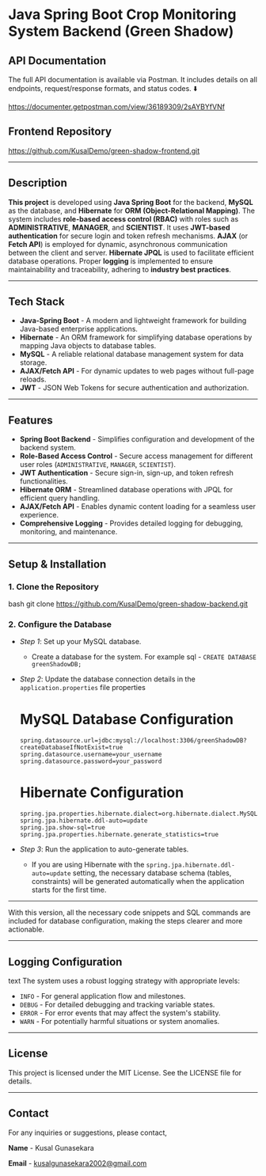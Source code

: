 # Java Spring Boot Crop Monitoring System Backend (Green Shadow)

## API Documentation
The full API documentation is available via Postman. It includes details on all endpoints, request/response formats, and status codes. ⬇️

https://documenter.getpostman.com/view/36189309/2sAYBYfVNf


## Frontend Repository
https://github.com/KusalDemo/green-shadow-frontend.git

---

## Description
**This project** is developed using **Java Spring Boot** for the backend, **MySQL** as the database, and **Hibernate** for **ORM (Object-Relational Mapping)**. The system includes **role-based access control (RBAC)** with roles such as **ADMINISTRATIVE**, **MANAGER**, and **SCIENTIST**. It uses **JWT-based authentication** for secure login and token refresh mechanisms. **AJAX** (or **Fetch API**) is employed for dynamic, asynchronous communication between the client and server. **Hibernate JPQL** is used to facilitate efficient database operations. Proper **logging** is implemented to ensure maintainability and traceability, adhering to **industry best practices**.


---

## Tech Stack
- **Java-Spring Boot** - A modern and lightweight framework for building Java-based enterprise applications.
- **Hibernate** - An ORM framework for simplifying database operations by mapping Java objects to database tables.
- **MySQL** - A reliable relational database management system for data storage.
- **AJAX/Fetch API** - For dynamic updates to web pages without full-page reloads.
- **JWT** - JSON Web Tokens for secure authentication and authorization.

---

## Features
- **Spring Boot Backend** - Simplifies configuration and development of the backend system.
- **Role-Based Access Control** - Secure access management for different user roles (`ADMINISTRATIVE`, `MANAGER`, `SCIENTIST`).
- **JWT Authentication** - Secure sign-in, sign-up, and token refresh functionalities.
- **Hibernate ORM** - Streamlined database operations with JPQL for efficient query handling.
- **AJAX/Fetch API** - Enables dynamic content loading for a seamless user experience.
- **Comprehensive Logging** - Provides detailed logging for debugging, monitoring, and maintenance.

---

## Setup & Installation

### 1. Clone the Repository
bash
git clone https://github.com/KusalDemo/green-shadow-backend.git


### 2. Configure the Database

- *Step 1*: Set up your MySQL database.
  - Create a database for the system. For example
    sql -
    `CREATE DATABASE greenShadowDB;`


- *Step 2*: Update the database connection details in the `application.properties` file
  properties
  # MySQL Database Configuration
  ```
  spring.datasource.url=jdbc:mysql://localhost:3306/greenShadowDB?createDatabaseIfNotExist=true
  spring.datasource.username=your_username
  spring.datasource.password=your_password
  ```

  # Hibernate Configuration
  ```
  spring.jpa.properties.hibernate.dialect=org.hibernate.dialect.MySQL8Dialect
  spring.jpa.hibernate.ddl-auto=update
  spring.jpa.show-sql=true
  spring.jpa.properties.hibernate.generate_statistics=true
  ```


- *Step 3*: Run the application to auto-generate tables.
  - If you are using Hibernate with the `spring.jpa.hibernate.ddl-auto=update` setting, the necessary database schema (tables, constraints) will be generated automatically when the application starts for the first time.

---

With this version, all the necessary code snippets and SQL commands are included for database configuration, making the steps clearer and more actionable.


---

## Logging Configuration

text
The system uses a robust logging strategy with appropriate levels:

- `INFO` - For general application flow and milestones.
- `DEBUG` - For detailed debugging and tracking variable states.
- `ERROR` - For error events that may affect the system's stability.
- `WARN` - For potentially harmful situations or system anomalies.

---

## License

This project is licensed under the MIT License. See the LICENSE file for details.

---

## Contact

For any inquiries or suggestions, please contact,

**Name** - Kusal Gunasekara

**Email** - kusalgunasekara2002@gmail.com